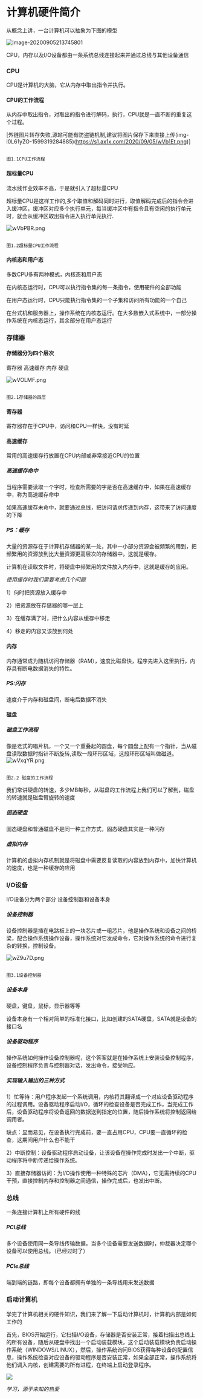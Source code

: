 # 计算机硬件简介

从概念上讲，一台计算机可以抽象为下图的模型

![image-20200905213745801](https://imgconvert.csdnimg.cn/aHR0cHM6Ly9pLmxvbGkubmV0LzIwMjAvMDkvMDUvWjdHVVg0cnpxQ0o4UmxiLnBuZw?x-oss-process=image/format,png)

CPU，内存以及I/O设备都由一条系统总线连接起来并通过总线与其他设备通信

### CPU

CPU是计算机的大脑，它从内存中取出指令并执行。

#### CPU的工作流程

从内存中取出指令，对取出的指令进行解码，执行，CPU就是一直不断的重复这个过程。

[外链图片转存失败,源站可能有防盗链机制,建议将图片保存下来直接上传(img-l0L61yZO-1599319284885)(https://s1.ax1x.com/2020/09/05/wVb1Et.png)]

																									图1.1CPU工作流程

#### 超标量CPU

流水线作业效率不高，于是就引入了超标量CPU

超标量CPU是这样工作的,多个取值和解码同时进行，取值解码完成后的指令会进入缓冲区，缓冲区对应多个执行单元，每当缓冲区中有指令且有空闲的执行单元时，就会从缓冲区取出指令进入执行单元执行.

![wVbPBR.png](https://imgconvert.csdnimg.cn/aHR0cHM6Ly9zMS5heDF4LmNvbS8yMDIwLzA5LzA1L3dWYlBCUi5wbmc?x-oss-process=image/format,png)

																									图1.2超标量CPU工作流程

#### 内核态和用户态

多数CPU多有两种模式，内核态和用户态

在内核态运行时，CPU可以执行指令集的每一条指令，使用硬件的全部功能

在用户态运行时，CPU只能执行指令集的一个子集和访问所有功能的一个自己

在台式机和服务器上，操作系统在内核态运行。在大多数嵌入式系统中，一部分操作系统在内核态运行，其余部分在用户态运行

### 存储器

#### 存储器分为四个层次

寄存器  高速缓存   内存   硬盘

![wVOLMF.png](https://imgconvert.csdnimg.cn/aHR0cHM6Ly9zMS5heDF4LmNvbS8yMDIwLzA5LzA1L3dWT0xNRi5wbmc?x-oss-process=image/format,png)

																													图2.1存储器的四层

#### 寄存器

寄存器存在于CPU中，访问和CPU一样快，没有时延

#### 高速缓存

常用的高速缓存行放置在CPU内部或非常接近CPU的位置

##### *高速缓存命中*

当程序需要读取一个字时，检查所需要的字是否在高速缓存中，如果在高速缓存中，称为高速缓存命中

如果高速缓存未命中，就要通过总线，把访问请求传递到内存，这带来了访问速度的下降

##### PS：缓存

大量的资源存在于计算机存储器的某一处，其中一小部分资源会被频繁的用到，把频繁用的资源放到比大量资源更高层次的存储器中，这就是缓存。

计算机在读取文件时，将硬盘中频繁用的文件放入内存中，这就是缓存的应用。

*使用缓存时我们需要考虑几个问题*

1）何时把资源放入缓存中

2）把资源放在存储器的哪一层上

3）在缓存满了时，把什么内容从缓存中移走

4）移走的内容又该放到何处

#### 内存

内存通常成为随机访问存储器（RAM），速度比磁盘快，程序先进入这里执行，内存具有断电数据消失的特性。

##### PS:闪存

速度介于内存和磁盘间，断电后数据不消失

#### 磁盘

##### 磁盘工作流程

像是老式的唱片机，一个又一个重叠起的圆盘，每个圆盘上配有一个指针，当从磁盘读取数据时指针不断旋转,读取一段环形区域，这段环形区域叫做磁道。
![wVxqYR.png](https://imgconvert.csdnimg.cn/aHR0cHM6Ly9zMS5heDF4LmNvbS8yMDIwLzA5LzA1L3dWeHFZUi5wbmc?x-oss-process=image/format,png)

																									图2.2 磁盘的工作流程

我们常讲硬盘的转速，多少MB每秒，从磁盘的工作流程上我们可以了解到，磁盘的转速就是磁盘臂旋转的速度

##### 固态硬盘

固态硬盘和普通磁盘不是同一种工作方式，固态硬盘其实是一种闪存

##### 虚拟内存

计算机的虚拟内存机制就是将磁盘中需要反复读取的内容放到内存中，加快计算机的速度，也是一种缓存的应用

### I/O设备

I/O设备分为两个部分 设备控制器和设备本身

##### 设备控制器

设备控制器是插在电路板上的一块芯片或一组芯片，他是操作系统和设备之间的桥梁，配合操作系统操作设备，操作系统对它发成命令，它对操作系统的命令进行复杂的转换，控制设备。

![wZ9u7D.png](https://imgconvert.csdnimg.cn/aHR0cHM6Ly9zMS5heDF4LmNvbS8yMDIwLzA5LzA1L3daOXU3RC5wbmc?x-oss-process=image/format,png)

																													图3.1设备控制器

##### 设备本身

硬盘，键盘，鼠标，显示器等等

设备本身有一个相对简单的标准化接口，比如创建的SATA硬盘，SATA就是设备的接口名

##### 设备驱动程序

操作系统如何操作设备控制器呢，这个答案就是在操作系统上安装设备控制程序，设备控制程序负责与控制器对话，发出命令，接受响应。

##### 实现输入输出的三种方式

1）忙等待：用户程序发起一个系统调用，内核将其翻译成一个对应设备驱动程序的过程调用。设备驱动程序启动I/O，循环的检查设备是否完成工作，当完成工作后，设备驱动程序将设备返回的数据送到指定的位置，随后操作系统将控制返回给调用者。

缺点：显而易见，在设备执行完成前，要一直占用CPU，CPU要一直循环的检查，这期间用户什么也不能干

2）中断控制：设备驱动程序启动设备，让该设备在操作完成时发出一个中断，驱动程序将中断传递给操作系统。

3）直接存储器访问：为I/O操作使用一种特殊的芯片（DMA），它无需持续的CPU干预，直接控制内存和控制器之间通信，操作完成后，也发出中断。

### 总线

一条连接计算机上所有硬件的线

##### PCI总线

多个设备使用同一条导线传输数据，当多个设备需要发送数据时，仲裁器决定哪个设备可以使用总线。（已经过时了）

##### PCIe总线

端到端的链路，即每个设备都拥有单独的一条导线用来发送数据

### 启动计算机

学完了计算机相关的硬件知识，我们来了解一下启动计算机时，计算机内部是如何工作的

首先，BIOS开始运行，它扫描I/O设备，存储器是否安装正常，接着扫描出总线上的所有设备，随后从硬盘中找出一个启动装载模块，这个启动装载模块负责启动操作系统（WINDOWS/LINUX），然后，操作系统询问BIOS获得每种设备的配置信息，操作系统检查对应设备的驱动程序是否安装正常，如果全部正常，操作系统将他们调入内核，创建需要的所有进程，在终端上启动登录程序。



![](https://img-blog.csdnimg.cn/20201226215330882.png)



*学习，源于未知的热爱*